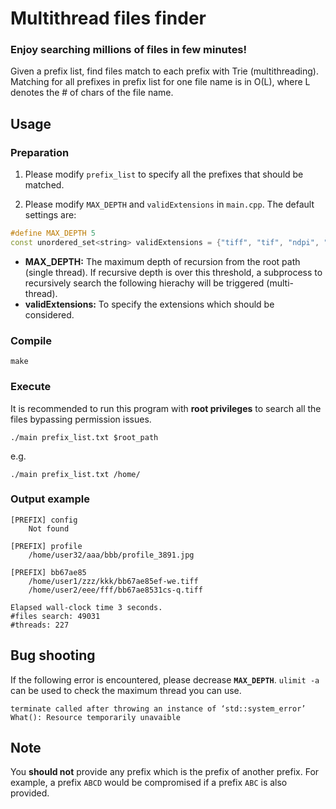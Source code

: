 # Multithread files finder
### Enjoy searching millions of files in few minutes!
Given a prefix list, find files match to each prefix with Trie (multithreading). Matching for all prefixes in prefix list for one file name is in O(L), where L denotes the # of chars of the file name.

## Usage
### Preparation
1. Please modify `prefix_list` to specify all the prefixes that should be matched.

2. Please modify `MAX_DEPTH` and `validExtensions` in `main.cpp`. The default settings are:
```cpp
#define MAX_DEPTH 5
const unordered_set<string> validExtensions = {"tiff", "tif", "ndpi", "png", "jpg", "jpeg"};
```
- **MAX_DEPTH:** The maximum depth of recursion from the root path (single thread). If recursive depth is over this threshold, a subprocess to recursively search the following hierachy will be triggered (multi-thread).
- **validExtensions:** To specify the extensions which should be considered.
### Compile
```
make
```
### Execute
It is recommended to run this program with **root privileges** to search all the files bypassing permission issues.
```script
./main prefix_list.txt $root_path
```
e.g.
```
./main prefix_list.txt /home/
```
### Output example
```script
[PREFIX] config
    Not found

[PREFIX] profile
    /home/user32/aaa/bbb/profile_3891.jpg

[PREFIX] bb67ae85
    /home/user1/zzz/kkk/bb67ae85ef-we.tiff
    /home/user2/eee/fff/bb67ae8531cs-q.tiff

Elapsed wall-clock time 3 seconds.
#files search: 49031
#threads: 227
```
## Bug shooting
If the following error is encountered, please decrease **`MAX_DEPTH`**. `ulimit -a` can be used to check the maximum thread you can use.
```
terminate called after throwing an instance of ‘std::system_error’ What(): Resource temporarily unavaible
```
## Note
You **should not** provide any prefix which is the prefix of another prefix. For example, a prefix `ABCD` would be compromised if a prefix `ABC` is also provided. 